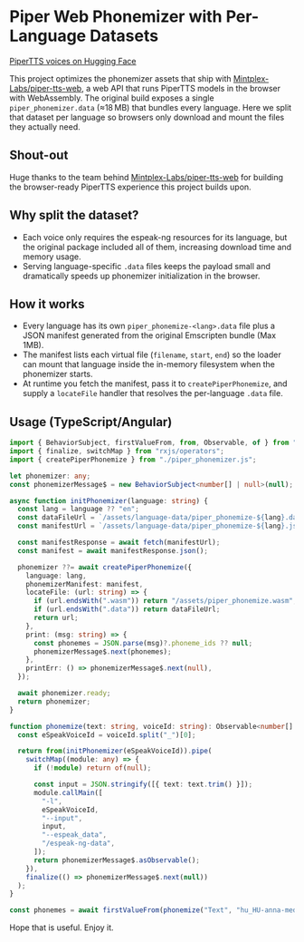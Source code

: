 # Piper Web Phonemizer with Per-Language Datasets

[PiperTTS voices on Hugging Face](https://huggingface.co/rhasspy/piper-voices)

This project optimizes the phonemizer assets that ship with [Mintplex-Labs/piper-tts-web](https://github.com/Mintplex-Labs/piper-tts-web), a web API that runs PiperTTS models in the browser with WebAssembly. The original build exposes a single `piper_phonemizer.data` (≈18 MB) that bundles every language. Here we split that dataset per language so browsers only download and mount the files they actually need.

## Shout-out

Huge thanks to the team behind [Mintplex-Labs/piper-tts-web](https://github.com/Mintplex-Labs/piper-tts-web) for building the browser-ready PiperTTS experience this project builds upon.

## Why split the dataset?

- Each voice only requires the espeak-ng resources for its language, but the original package included all of them, increasing download time and memory usage.
- Serving language-specific `.data` files keeps the payload small and dramatically speeds up phonemizer initialization in the browser.

## How it works

- Every language has its own `piper_phonemize-<lang>.data` file plus a JSON manifest generated from the original Emscripten bundle (Max 1MB).
- The manifest lists each virtual file (`filename`, `start`, `end`) so the loader can mount that language inside the in-memory filesystem when the phonemizer starts.
- At runtime you fetch the manifest, pass it to `createPiperPhonemize`, and supply a `locateFile` handler that resolves the per-language `.data` file.

## Usage (TypeScript/Angular)

```typescript
import { BehaviorSubject, firstValueFrom, from, Observable, of } from "rxjs";
import { finalize, switchMap } from "rxjs/operators";
import { createPiperPhonemize } from "./piper_phonemizer.js";

let phonemizer: any;
const phonemizerMessage$ = new BehaviorSubject<number[] | null>(null);

async function initPhonemizer(language: string) {
  const lang = language ?? "en";
  const dataFileUrl = `/assets/language-data/piper_phonemize-${lang}.data`;
  const manifestUrl = `/assets/language-data/piper_phonemize-${lang}.json`;

  const manifestResponse = await fetch(manifestUrl);
  const manifest = await manifestResponse.json();

  phonemizer ??= await createPiperPhonemize({
    language: lang,
    phonemizerManifest: manifest,
    locateFile: (url: string) => {
      if (url.endsWith(".wasm")) return "/assets/piper_phonemize.wasm";
      if (url.endsWith(".data")) return dataFileUrl;
      return url;
    },
    print: (msg: string) => {
      const phonemes = JSON.parse(msg)?.phoneme_ids ?? null;
      phonemizerMessage$.next(phonemes);
    },
    printErr: () => phonemizerMessage$.next(null),
  });

  await phonemizer.ready;
  return phonemizer;
}

function phonemize(text: string, voiceId: string): Observable<number[] | null> {
  const eSpeakVoiceId = voiceId.split("_")[0];

  return from(initPhonemizer(eSpeakVoiceId)).pipe(
    switchMap((module: any) => {
      if (!module) return of(null);

      const input = JSON.stringify([{ text: text.trim() }]);
      module.callMain([
        "-l",
        eSpeakVoiceId,
        "--input",
        input,
        "--espeak_data",
        "/espeak-ng-data",
      ]);
      return phonemizerMessage$.asObservable();
    }),
    finalize(() => phonemizerMessage$.next(null))
  );
}

const phonemes = await firstValueFrom(phonemize("Text", "hu_HU-anna-medium"));
```

Hope that is useful. Enjoy it.
